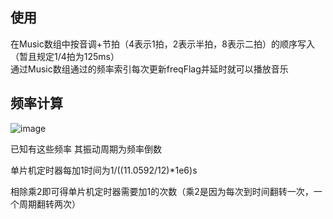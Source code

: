 ## 使用
在Music数组中按音调+节拍（4表示1拍，2表示半拍，8表示二拍）的顺序写入（暂且规定1/4拍为125ms）  
通过Music数组通过的频率索引每次更新freqFlag并延时就可以播放音乐

## 频率计算

![image](https://user-images.githubusercontent.com/120998712/211832074-cc9ff53f-7a75-4234-b10e-b215b77586ec.png)

已知有这些频率
其振动周期为频率倒数

单片机定时器每加1时间为1/((11.0592/12)*1e6)s

相除乘2即可得单片机定时器需要加1的次数（乘2是因为每次到时间翻转一次，一个周期翻转两次）

